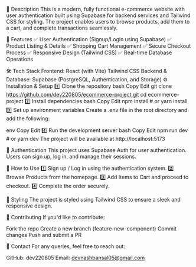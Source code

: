 📌 Description
This is a modern, fully functional e-commerce website with user authentication built using Supabase for backend services and Tailwind CSS for styling. The project enables users to browse products, add them to a cart, and complete transactions seamlessly.

🚀 Features
✅ User Authentication (Signup/Login using Supabase)
✅ Product Listing & Details
✅ Shopping Cart Management
✅ Secure Checkout Process
✅ Responsive Design (Tailwind CSS)
✅ Real-time Database Operations

🛠️ Tech Stack
Frontend:
React (with Vite)
Tailwind CSS
Backend & Database:
Supabase (PostgreSQL, Authentication, and Storage)
⚙️ Installation & Setup
1️⃣ Clone the repository
bash
Copy
Edit
git clone https://github.com/dev220805/ecommerce-project.git
cd ecommerce-project
2️⃣ Install dependencies
bash
Copy
Edit
npm install  # or yarn install
3️⃣ Set up environment variables
Create a .env file in the root directory and add the following:

env
Copy
Edit
4️⃣ Run the development server
bash
Copy
Edit
npm run dev  # or yarn dev
The project will be available at http://localhost:5173

🔑 Authentication
This project uses Supabase Auth for user authentication. Users can sign up, log in, and manage their sessions.

🛒 How to Use
1️⃣ Sign up / Log in using the authentication system.
2️⃣ Browse Products from the homepage.
3️⃣ Add Items to Cart and proceed to checkout.
4️⃣ Complete the order securely.

🎨 Styling
The project is styled using Tailwind CSS to ensure a sleek and responsive design.

🤝 Contributing
If you'd like to contribute:

Fork the repo
Create a new branch (feature-new-component)
Commit changes
Push and submit a PR

📧 Contact
For any queries, feel free to reach out:

GitHub: dev220805
Email: devnashbansal05@gmail.com
